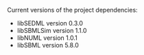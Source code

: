 Current versions of the project dependencies:
* libSEDML version 0.3.0
* libSBMLSim version 1.1.0
* libNUML version 1.0.1
* libSBML version 5.8.0
